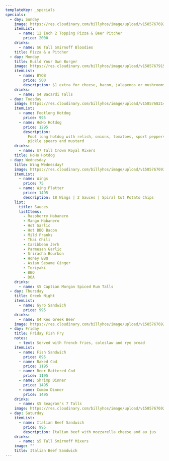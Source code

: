 ```yaml
---
templateKey: _specials
specials:
  - day: Sunday
    image: https://res.cloudinary.com/billyhos/image/upload/v1585767692/Food/bwehjhgq6ybxigiuqdcf.jpg
    itemList:
      - name: 12 Inch 2 Topping Pizza & Beer Pitcher
        price: 2000
    drinks:
      - name: $6 Tall Smirnoff Bloodies
    title: Pizza & a Pitcher
  - day: Monday
    title: Build Your Own Burger
    image: https://res.cloudinary.com/billyhos/image/upload/v1585767915/Food/Stock%20Images/frhoyxro1l1akq4pggot.jpg
    itemList:
      - name: BYOB
        price: 500
        description: $1 extra for cheese, bacon, jalapenos or mushrooms.
    drinks:
      - name: $4 Bacardi Talls
  - day: Tuesday
    image: https://res.cloudinary.com/billyhos/image/upload/v1585768214/Food/Stock%20Images/vak6squnasqwj0yjvhu3.jpg
    itemList:
      - name: Footlong Hotdog
        price: 995
      - name: HoHo Hotdog
        price: 1295
        description:
          Foot long hotdog with relish, onions, tomatoes, sport peppers, 2
          pickle spears and mustard
    drinks:
      - name: $7 Tall Crown Royal Mixers
    title: HoHo Hotdog
  - day: Wednesday
    title: Wing Wednesday!
    image: https://res.cloudinary.com/billyhos/image/upload/v1585767693/Food/etmiika4ewjabcv68g4b.png
    itemList:
      - name: Wings
        price: 75
      - name: Wing Platter
        price: 1495
        description: 18 Wings | 2 Sauces | Spiral Cut Potato Chips
    list:
      title: Sauces
      listItems:
        - Raspberry Habanero
        - Mango Habanero
        - Hot Garlic
        - Hot BBQ Bacon
        - Mild Franks
        - Thai Chili
        - Caribbean Jerk
        - Parmesan Garlic
        - Sriracha Bourbon
        - Honey BBQ
        - Asian Sesame Ginger
        - Teriyaki
        - BBQ
        - DOA
    drinks:
      - name: $5 Captian Morgan Spiced Rum Talls
  - day: Thursday
    title: Greek Night
    itemList:
      - name: Gyro Sandwich
        price: 995
    drinks:
      - name: $4 Keo Greek Beer
    image: https://res.cloudinary.com/billyhos/image/upload/v1585767692/Food/Stock%20Images/msd6up04m6v8bbzps6fz.png
  - day: Friday
    title: Friday Fish Fry
    notes:
      - text: Served with french fries, coleslaw and rye bread
    itemList:
      - name: Fish Sandwich
        price: 895
      - name: Baked Cod
        price: 1195
      - name: Beer Battered Cod
        price: 1195
      - name: Shrimp Dinner
        price: 1495
      - name: Combo Dinner
        price: 1495
    drinks:
      - name: $5 Seagram's 7 Talls
    image: https://res.cloudinary.com/billyhos/image/upload/v1585767692/Food/j12jga5nh1u2tsc1ofue.png
  - day: Saturday
    itemList:
      - name: Italian Beef Sandwich
        price: 995
        description: Italian beef with mozzarella cheese and au jus
    drinks:
      - name: $5 Tall Smirnoff Mixers
    image: ""
    title: Italian Beef Sandwich
---
```

